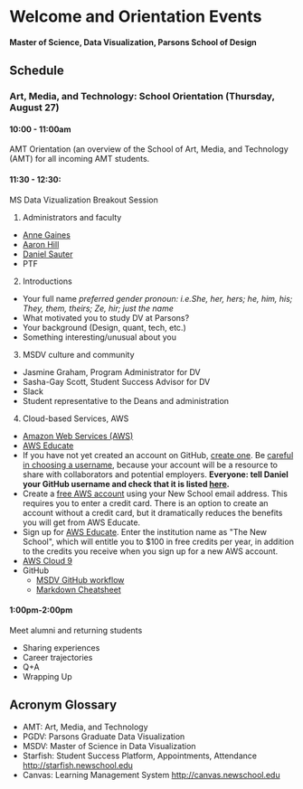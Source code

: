 # Welcome and Orientation Events

#### Master of Science, Data Visualization, Parsons School of Design

## Schedule

### Art, Media, and Technology: School Orientation (Thursday, August 27)

#### 10:00 - 11:00am

AMT Orientation (an overview of the School of Art, Media, and Technology (AMT) for all incoming AMT students.

#### 11:30 - 12:30:

MS Data Vizualization Breakout Session

1. Administrators and faculty
  * [Anne Gaines](https://www.newschool.edu/parsons/faculty/anne-gaines/)
  * [Aaron Hill](https://www.newschool.edu/parsons/faculty/aaron-hill/)
  * [Daniel Sauter](https://www.newschool.edu/parsons/faculty/daniel-sauter/)
  * PTF

2. Introductions
  * Your full name *preferred gender pronoun: i.e.She, her, hers; he, him, his; They, them, theirs; Ze, hir; just the name*
  * What motivated you to study DV at Parsons?
  * Your background (Design, quant, tech, etc.)
  * Something interesting/unusual about you

3. MSDV culture and community
  * Jasmine Graham, Program Administrator for DV
  * Sasha-Gay Scott, Student Success Advisor for DV
  * Slack
  * Student representative to the Deans and administration

4. Cloud-based Services, AWS
  * [Amazon Web Services (AWS)](https://aws.amazon.com/)
  * [AWS Educate](https://aws.amazon.com/education/awseducate/)
  * If you have not yet created an account on GitHub, [create one](https://github.com/join). Be [careful in choosing a username](https://github.com/shithead), because your account will be a resource to share with collaborators and potential employers. **Everyone: tell Daniel your GitHub username and check that it is listed [here](https://github.com/orgs/visualizedata/people).**
  * Create a [free AWS account](https://aws.amazon.com/free/) using your New School email address. This requires you to enter a credit card. There is an option to create an account without a credit card, but it dramatically reduces the benefits you will get from AWS Educate.
  * Sign up for [AWS Educate](https://aws.amazon.com/education/awseducate/). Enter the institution name as "The New School", which will entitle you to $100 in free credits per year, in addition to the credits you receive when you sign up for a new AWS account.
* [AWS Cloud 9](https://aws.amazon.com/cloud9/)
* GitHub
  * [MSDV GitHub workflow](https://github.com/visualizedata/github-workflow)
  * [Markdown Cheatsheet](https://github.com/adam-p/markdown-here/wiki/Markdown-Cheatsheet)

#### 1:00pm-2:00pm
Meet alumni and returning students
* Sharing experiences
* Career trajectories
* Q+A
* Wrapping Up

## Acronym Glossary

- AMT: Art, Media, and Technology
- PGDV: Parsons Graduate Data Visualization
- MSDV: Master of Science in Data Visualization
- Starfish: Student Success Platform, Appointments, Attendance http://starfish.newschool.edu
- Canvas: Learning Management System http://canvas.newschool.edu
